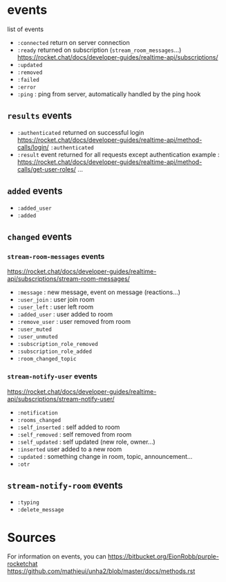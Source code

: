 # events
list of events
* `:connected`
  return on server connection
* `:ready`
  returned on subscription (`stream_room_messages`...)
  https://rocket.chat/docs/developer-guides/realtime-api/subscriptions/
* `:updated`
* `:removed`
* `:failed`
* `:error`
* `:ping` : ping from server, automatically handled by the ping hook
## `results` events
* `:authenticated`
  returned on successful login
  https://rocket.chat/docs/developer-guides/realtime-api/method-calls/login/
  `:authenticated`
* `:result`
  event returned for all requests except authentication
  example : https://rocket.chat/docs/developer-guides/realtime-api/method-calls/get-user-roles/
  ...
## `added` events
* `:added_user`
* `:added`
## `changed` events
### `stream-room-messages` events
https://rocket.chat/docs/developer-guides/realtime-api/subscriptions/stream-room-messages/
* `:message` : new message, event on message (reactions...)
* `:user_join` : user join room
* `:user_left` : user left room
* `:added_user` : user added to room
* `:remove_user` : user removed from room
* `:user_muted`
* `:user_unmuted`
* `:subscription_role_removed`
* `:subscription_role_added`
* `:room_changed_topic`
### `stream-notify-user` events
https://rocket.chat/docs/developer-guides/realtime-api/subscriptions/stream-notify-user/
* `:notification`
* `:rooms_changed`
* `:self_inserted` : self added to room
* `:self_removed` : self removed from room
* `:self_updated` : self updated (new role, owner...)
* `:inserted` user added to a new room
* `:updated` : something change in room, topic, announcement...
* `:otr`
## `stream-notify-room` events
* `:typing`
* `:delete_message`
# Sources
For information on events, you can
https://bitbucket.org/EionRobb/purple-rocketchat
https://github.com/mathieui/unha2/blob/master/docs/methods.rst
